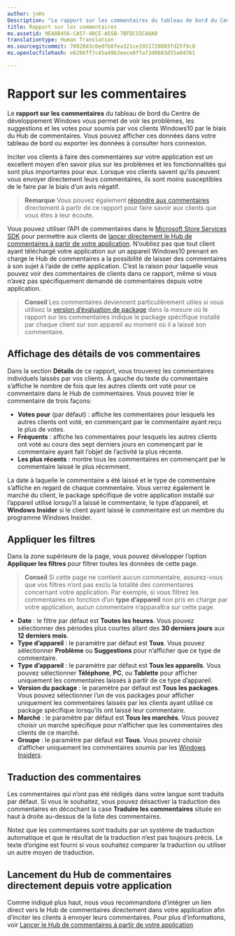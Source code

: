 ```yaml
---
author: jnHs
Description: "Le rapport sur les commentaires du tableau de bord du Centre de développement Windows vous permet de voir les problèmes, les suggestions et les votes pour soumis par vos clients Windows10 par le biais du Hub de commentaires."
title: Rapport sur les commentaires
ms.assetid: 9EA8B456-CA57-40CE-A55B-7BFDC55CA8A8
translationtype: Human Translation
ms.sourcegitcommit: 70020d3c6e0fb0fea321ce1951720803fd25f9c0
ms.openlocfilehash: e6266ff7c45a49b3eece8ffaf3d0603d55a04761

---
```


# Rapport sur les commentaires

Le **rapport sur les commentaires** du tableau de bord du Centre de développement Windows vous permet de voir les problèmes, les suggestions et les votes pour soumis par vos clients Windows10 par le biais du Hub de commentaires. Vous pouvez afficher ces données dans votre tableau de bord ou exporter les données à consulter hors connexion.

Inciter vos clients à faire des commentaires sur votre application est un excellent moyen d’en savoir plus sur les problèmes et les fonctionnalités qui sont plus importantes pour eux. Lorsque vos clients savent qu’ils peuvent vous envoyer directement leurs commentaires, ils sont moins susceptibles de le faire par le biais d’un avis négatif.

> **Remarque** Vous pouvez également [répondre aux commentaires](respond-to-customer-feedback.md) directement à partir de ce rapport pour faire savoir aux clients que vous êtes à leur écoute.

Vous pouvez utiliser l’API de commentaires dans le [Microsoft Store Services SDK](http://aka.ms/store-em-sdk) pour permettre aux clients de [lancer directement le Hub de commentaires à partir de votre application](../monetize/launch-feedback-hub-from-your-app.md). N’oubliez pas que tout client ayant téléchargé votre application sur un appareil Windows10 prenant en charge le Hub de commentaires a la possibilité de laisser des commentaires à son sujet à l’aide de cette application. C’est la raison pour laquelle vous pouvez voir des commentaires de clients dans ce rapport, même si vous n’avez pas spécifiquement demandé de commentaires depuis votre application.

> **Conseil** Les commentaires deviennent particulièrement utiles si vous utilisez la [version d’évaluation de package](package-flights.md) dans la mesure où le rapport sur les commentaires indique le package spécifique installé par chaque client sur son appareil au moment où il a laissé son commentaire.

## Affichage des détails de vos commentaires

Dans la section **Détails** de ce rapport, vous trouverez les commentaires individuels laissés par vos clients. À gauche du texte du commentaire s’affiche le nombre de fois que les autres clients ont voté pour ce commentaire dans le Hub de commentaires. Vous pouvez trier le commentaire de trois façons:

- **Votes pour** (par défaut) : affiche les commentaires pour lesquels les autres clients ont voté, en commençant par le commentaire ayant reçu le plus de votes.
- **Fréquents** : affiche les commentaires pour lesquels les autres clients ont voté au cours des sept derniers jours en commençant par le commentaire ayant fait l’objet de l’activité la plus récente.
- **Les plus récents** : montre tous les commentaires en commençant par le commentaire laissé le plus récemment.

La date à laquelle le commentaire a été laissé et le type de commentaire s’affiche en regard de chaque commentaire. Vous verrez également le marché du client, le package spécifique de votre application installé sur l’appareil utilisé lorsqu’il a laissé le commentaire, le type d’appareil, et **Windows Insider** si le client ayant laissé le commentaire est un membre du programme Windows Insider.


## Appliquer les filtres

Dans la zone supérieure de la page, vous pouvez développer l’option **Appliquer les filtres** pour filtrer toutes les données de cette page.

> **Conseil** Si cette page ne contient aucun commentaire, assurez-vous que vos filtres n’ont pas exclu la totalité des commentaires concernant votre application. Par exemple, si vous filtrez les commentaires en fonction d’un **type d’appareil** non pris en charge par votre application, aucun commentaire n’apparaîtra sur cette page.

- **Date** : le filtre par défaut est **Toutes les heures**. Vous pouvez sélectionner des périodes plus courtes allant des **30 derniers jours** aux **12 derniers mois**.
- **Type d’appareil** : le paramètre par défaut est **Tous**. Vous pouvez sélectionner **Problème** ou **Suggestions** pour n’afficher que ce type de commentaire.
- **Type d’appareil** : le paramètre par défaut est **Tous les appareils**. Vous pouvez sélectionner **Téléphone**, **PC**, ou **Tablette** pour afficher uniquement les commentaires laissés à partir de ce type d’appareil.
- **Version du package** : le paramètre par défaut est **Tous les packages**. Vous pouvez sélectionner l’un de vos packages pour afficher uniquement les commentaires laissés par les clients ayant utilisé ce package spécifique lorsqu’ils ont laissé leur commentaire.
- **Marché** : le paramètre par défaut est **Tous les marchés**. Vous pouvez choisir un marché spécifique pour n’afficher que les commentaires des clients de ce marché.
- **Groupe** : le paramètre par défaut est **Tous**. Vous pouvez choisir d’afficher uniquement les commentaires soumis par les [Windows Insiders](http://insider.windows.com).

## Traduction des commentaires

Les commentaires qui n’ont pas été rédigés dans votre langue sont traduits par défaut. Si vous le souhaitez, vous pouvez désactiver la traduction des commentaires en décochant la case **Traduire les commentaires** située en haut à droite au-dessus de la liste des commentaires.

Notez que les commentaires sont traduits par un système de traduction automatique et que le résultat de la traduction n’est pas toujours précis. Le texte d’origine est fourni si vous souhaitez comparer la traduction ou utiliser un autre moyen de traduction.

## Lancement du Hub de commentaires directement depuis votre application

Comme indiqué plus haut, nous vous recommandons d’intégrer un lien direct vers le Hub de commentaires directement dans votre application afin d’inciter les clients à envoyer leurs commentaires. Pour plus d’informations, voir [Lancer le Hub de commentaires à partir de votre application](../monetize/launch-feedback-hub-from-your-app.md)



<!--HONumber=Aug16_HO5-->


